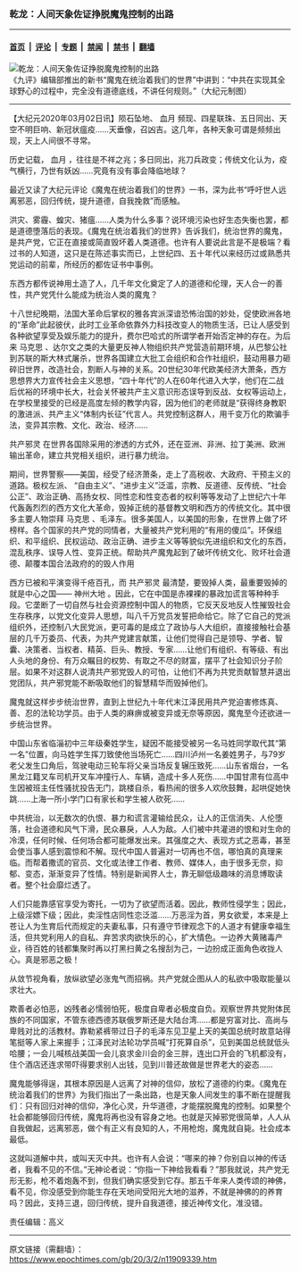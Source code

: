 ### 乾龙：人间天象佐证挣脱魔鬼控制的出路

---

#### [首页](../../../..?n11909339) &nbsp;|&nbsp; [评论](../../../../../epoch-comment?n11909339) &nbsp;|&nbsp; [专题](../../../../../epoch-special?n11909339) &nbsp;|&nbsp; [禁闻](../../../../../epoch-news?n11909339) &nbsp;|&nbsp; [禁书](../../../../../books?n11909339) &nbsp;|&nbsp; [翻墙](https://github.com/gfw-breaker/nogfw/blob/master/README.md?n11909339)


<div><img alt="乾龙：人间天象佐证挣脱魔鬼控制的出路" class="attachment-djy_600_400 size-djy_600_400 wp-post-image" src="https://i.epochtimes.com/assets/uploads/2019/07/c54ed2bb003ac1dc51714854df673046-600x400.jpg"/>
<div class="caption">
 《九评》编辑部推出的新书“魔鬼在统治着我们的世界”中讲到：“中共在实现其全球野心的过程中，完全没有道德底线，不讲任何规则。”（大纪元制图）
</div></div><hr/><div class="post_content" id="artbody" itemprop="articleBody">
 <!-- article content begin -->
 <p>
  【大纪元2020年03月02日讯】陨石坠地、
  <ok href="https://www.epochtimes.com/gb/tag/%E8%A1%80%E6%9C%88.html">
   血月
  </ok>
  频现、四星联珠、五日同出、天空不明巨响、新冠状瘟疫……天垂像，召凶吉。这几年，各种天象可谓是频频出现，天上人间很不寻常。
 </p>
 <p>
  历史记载，
  <ok href="https://www.epochtimes.com/gb/tag/%E8%A1%80%E6%9C%88.html">
   血月
  </ok>
  ，往往是不祥之兆；多日同出，兆刀兵政变；传统文化认为，疫气横行，乃世有妖凶……究竟有没有事会降临地球？
 </p>
 <p>
  最近又读了大纪元评论《魔鬼在统治着我们的世界》一书，深为此书“呼吁世人远离邪恶，回归传统，提升道德，自我挽救”而感触。
 </p>
 <p>
  洪灾、雾霾、蝗灾、猪瘟……人类为什么多事？说环境污染也好生态失衡也罢，都是道德堕落后的表现。《魔鬼在统治着我们的世界》告诉我们，统治世界的魔鬼，是共产党，它正在直接或简直毁坏着人类道德。也许有人要说此言是不是极端？看过书的人知道，这只是在陈述事实而已，上世纪四、五十年代以来经历过或熟悉共党运动的前辈，所经历的都佐证书中事例。
 </p>
 <p>
  东西方都传说神用土造了人，几千年文化奠定了人的道德和伦理，天人合一的善性，共产党凭什么能成为统治人类的魔鬼？
 </p>
 <p>
  十八世纪晚期，法国大革命后掌权的雅各宾派深谙恐怖治国的妙处，促使欧洲各地的“革命”此起彼伏，此时工业革命依靠外力科技改变人的物质生活，已让人感受到各种欲望享受及娱乐能力的提升，费尔巴哈式的所谓学者开始否定神的存在。为后来
  <ok href="https://www.epochtimes.com/gb/tag/%E9%A9%AC%E5%85%8B%E6%80%9D.html">
   马克思
  </ok>
  、达尔文之类的大量更反神人物组织共产党营造前期环境，从巴黎公社到苏联的斯大林式屠杀，世界各国建立大批工会组织和合作社组织，鼓动用暴力砸碎旧世界，改造社会，割断人与神的关系。20世纪30年代欧美经济大萧条，西方思想界大力宣传社会主义思想，“四十年代”的人在60年代进入大学，他们在二战后优裕的环境中长大，社会关怀被共产主义意识形态误导到反战、女权等运动上，在学校里接受的已经是高度左倾的教学内容，因为他们的老师就是“获得终身教职的激进派、共产主义“体制内长征”代言人。共党控制这群人，用千变万化的欺骗手法，变异其宗教、文化、政治、经济……
 </p>
 <p>
  <ok href="https://www.epochtimes.com/gb/tag/%E5%85%B1%E4%BA%A7%E9%82%AA%E7%81%B5.html">
   共产邪灵
  </ok>
  在世界各国除采用的渗透的方式外，还在亚洲、非洲、拉丁美洲、欧洲输出革命，建立共党相关组织，进行暴力统治。
 </p>
 <p>
  期间，世界警察——美国，经受了经济萧条，走上了高税收、大政府、干预主义的道路。极权左派、 “自由主义”、“进步主义”泛滥，宗教、反道德、反传统、“社会公正”、政治正确、高扬女权、同性恋和性变态者的权利等等发动了上世纪六十年代轰轰烈烈的西方文化大革命，毁掉正统的基督教文明和西方的传统文化。其中很多主要人物崇拜
  <ok href="https://www.epochtimes.com/gb/tag/%E9%A9%AC%E5%85%8B%E6%80%9D.html">
   马克思
  </ok>
  、毛泽东。很多美国人，以美国的形象，在世界上做了坏榜样。各个国家的共产党的同情者，大量被共产党利用的“有用的傻瓜”。环保组织、和平组织、民权运动、政治正确、进步主义等等貌似先进组织和文化的东西，混乱秩序、误导人性、变异正统。帮助共产魔鬼起到了破坏传统文化、败坏社会道德、颠覆本国合法政府的的毁人作用
 </p>
 <p>
  西方已被和平演变得千疮百孔，而
  <ok href="https://www.epochtimes.com/gb/tag/%E5%85%B1%E4%BA%A7%E9%82%AA%E7%81%B5.html">
   共产邪灵
  </ok>
  最清楚，要毁掉人类，最重要毁掉的就是中心之国——
  <ok href="https://www.epochtimes.com/gb/tag/%E7%A5%9E%E5%B7%9E%E5%A4%A7%E5%9C%B0.html">
   神州大地
  </ok>
  。因此，它在中国是赤裸裸的暴政加谎言等种种手段。它垄断了一切自然与社会资源控制中国人的物质，它反天反地反人性摧毁社会生存秩序，以党文化变异人思想，叫八千万党员发誓把命给它。除了它自己的党派组织外，还控制八大民党派，更可毒的是成立了政协与人大组织，直接接触社会基层的几千万委员、代表，为共产党建言献策，让他们觉得自己是领导、学者、智囊、决策者、当权者、精英、巨头、教授、专家……让他们有组织、有等级、有出人头地的身份、有万众瞩目的权势、有取之不尽的财富，摆平了社会知识分子阶层。如果不对这群人说清共产邪党毁人的可怕，让他们不再为共党贡献智慧并退出党团队，共产邪党能不断吸取他们的智慧精华而毁掉他们。
 </p>
 <p>
  魔鬼就这样步步统治世界，直到上世纪九十年代末江泽民用共产党迫害修炼真、善、忍的法轮功学员。由于人类的麻痹或被变异或无奈等原因，魔鬼至今还欲进一步统治世界。
 </p>
 <p>
  中国山东省临淄初中三年级秦姓学生，疑因不能接受被另一名马姓同学取代其“第一名”位置，向马姓学生挥刀致使他当场死亡……四川泸州一名姜姓男子，与79岁老父发生口角后，驾驶电动三轮车将父亲当场反复辗压致死……山东省烟台，一名黑龙江籍叉车司机开叉车冲撞行人、车辆，造成十多人死伤……中国甘肃有位高中生因被班主任性骚扰投告无门，跳楼自杀，看热闹的很多人欢欣鼓舞，起哄促她快跳……上海一所小学门口有家长和学生被人砍死……
 </p>
 <p>
  中共统治，以无数次的仇恨、暴力和谎言灌输给民众，让人的正信消失、人伦堕落，社会道德和风气下滑，民众暴戾，人人为敌。人们被中共灌进的恨和对生命的冷漠，任何时候、任何场合都可能爆发出来。其强度之大、表现方式之恶毒，甚至会使当事人感到震惊和不解。现代中国人普遍对一切再也不信，哪怕真的真理来临。而帮着撒谎的官员、文化或法律工作者、教师、媒体人，由于很多无奈，抑郁、变态，渐渐变异了性情。特别是新闻界人士，靠无聊低级趣味的消息博取读者。整个社会靡烂透了。
 </p>
 <p>
  人们只能靠感官享受为寄托，一切为了欲望而活着。因此，教师性侵学生；因此，上级淫嫖下级；因此，卖淫性店同性恋泛滥……万恶淫为首，男女欲爱，本来是上苍让人为生育后代而规定的夫妻私事，只有遵守节律观念下的人道才有健康幸福生活，但共党利用人的自私、弃苦求肉欲快乐的心，扩大情色。一边养大黄赌毒产业，待百姓的钱都集聚时再以打黑扫黄之名搜刮为己，一边扮成正面角色收拢人心。真是邪恶之极！
 </p>
 <p>
  从敛节视角看，放纵欲望必涨鬼气而招祸。共产党就企图从人的私欲中吸取能量以求壮大。
 </p>
 <p>
  欺善者必怕恶，凶残者必懦弱怕死，极度自卑者必极度自负。观察世界共党附体民族的不同国家，不管东德西德苏联俄罗斯还是大陆台湾……都是穷富对比、高尚与卑贱对比的活教材。靠勒紧裤带过日子的毛泽东见卫星上天的美国总统时故意站得笔挺等人家上来握手；江泽民对法轮功学员喊“打死算自杀”，见到美国总统就低头哈腰；一会儿喊核战美国一会儿哀求金川会的金三胖，连出口开会的飞机都没有，住个酒店还连求带吓得要求别人出钱，见到川普还故做是世界老大的姿态……
 </p>
 <p>
  魔鬼能够得逞，其根本原因是人远离了对神的信仰，放松了道德的约束。《魔鬼在统治着我们的世界》为我们指出了一条出路，也是天象人间发生的事不断在提醒我们：只有回归对神的信仰，净化心灵，升华道德，才能摆脱魔鬼的控制。如果整个社会都能够回归传统，魔鬼将再也没有容身之地。也就是灭掉邪党很简单，人人从自我做起，远离邪恶，做个有正义有良知的人，不用枪炮，魔鬼就自毙。社会成本最低。
 </p>
 <p>
  这就叫道解中共，或叫天灭中共。也许有人会说：“哪来的神？你别自以神的传话者，我看不见的不信。”无神论者说：“你指一下神给我看看？”那我就说，共产党无形无影，枪不着炮轰不到，但我们确实感受到它存。那五千年来人类传颂的神佛，看不见，你没感受到你能生存在天地间受阳光大地的滋养，不就是神佛的的养育吗？因此，支持三退，回归传统，提升自我道德，接近神传文化，准没错。
 </p>
 <p>
  责任编辑：高义
 </p>
 <!-- article content end -->
 <div id="below_article_ad">
 </div>
</div>


---

原文链接（需翻墙）：https://www.epochtimes.com/gb/20/3/2/n11909339.htm